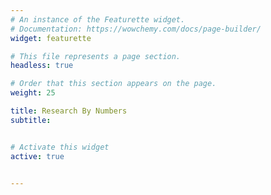 ```yaml
---
# An instance of the Featurette widget.
# Documentation: https://wowchemy.com/docs/page-builder/
widget: featurette

# This file represents a page section.
headless: true

# Order that this section appears on the page.
weight: 25

title: Research By Numbers
subtitle:


# Activate this widget
active: true


---
```


<script src="https://apps.elfsight.com/p/platform.js" defer></script>
<div class="elfsight-app-01a7e6d6-703f-48f8-a633-506700a5d458"></div>
